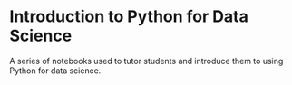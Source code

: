 # Introduction to Python for Data Science
A series of notebooks used to tutor students and introduce them to using Python for data science.
